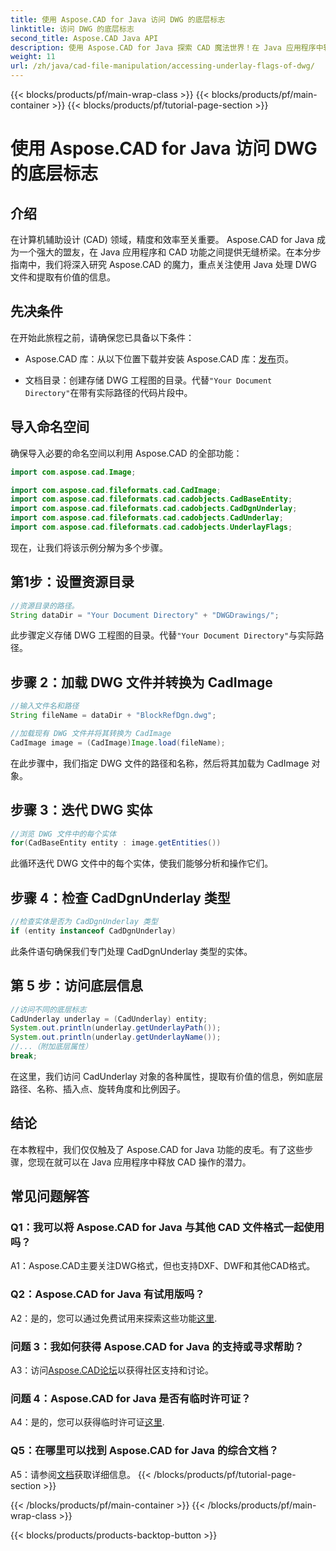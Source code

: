 ```yaml
---
title: 使用 Aspose.CAD for Java 访问 DWG 的底层标志
linktitle: 访问 DWG 的底层标志
second_title: Aspose.CAD Java API
description: 使用 Aspose.CAD for Java 探索 CAD 魔法世界！在 Java 应用程序中轻松处理 DWG 文件。
weight: 11
url: /zh/java/cad-file-manipulation/accessing-underlay-flags-of-dwg/
---
```


{{< blocks/products/pf/main-wrap-class >}}
{{< blocks/products/pf/main-container >}}
{{< blocks/products/pf/tutorial-page-section >}}

# 使用 Aspose.CAD for Java 访问 DWG 的底层标志

## 介绍

在计算机辅助设计 (CAD) 领域，精度和效率至关重要。 Aspose.CAD for Java 成为一个强大的盟友，在 Java 应用程序和 CAD 功能之间提供无缝桥梁。在本分步指南中，我们将深入研究 Aspose.CAD 的魔力，重点关注使用 Java 处理 DWG 文件和提取有价值的信息。

## 先决条件

在开始此旅程之前，请确保您已具备以下条件：

-  Aspose.CAD 库：从以下位置下载并安装 Aspose.CAD 库：[发布](https://releases.aspose.com/cad/java/)页。

- 文档目录：创建存储 DWG 工程图的目录。代替`"Your Document Directory"`在带有实际路径的代码片段中。

## 导入命名空间

确保导入必要的命名空间以利用 Aspose.CAD 的全部功能：

```java
import com.aspose.cad.Image;

import com.aspose.cad.fileformats.cad.CadImage;
import com.aspose.cad.fileformats.cad.cadobjects.CadBaseEntity;
import com.aspose.cad.fileformats.cad.cadobjects.CadDgnUnderlay;
import com.aspose.cad.fileformats.cad.cadobjects.CadUnderlay;
import com.aspose.cad.fileformats.cad.cadobjects.UnderlayFlags;
```

现在，让我们将该示例分解为多个步骤。

## 第1步：设置资源目录

```java
//资源目录的路径。
String dataDir = "Your Document Directory" + "DWGDrawings/";
```

此步骤定义存储 DWG 工程图的目录。代替`"Your Document Directory"`与实际路径。

## 步骤 2：加载 DWG 文件并转换为 CadImage

```java
//输入文件名和路径
String fileName = dataDir + "BlockRefDgn.dwg";

//加载现有 DWG 文件并将其转换为 CadImage
CadImage image = (CadImage)Image.load(fileName);
```

在此步骤中，我们指定 DWG 文件的路径和名称，然后将其加载为 CadImage 对象。

## 步骤 3：迭代 DWG 实体

```java
//浏览 DWG 文件中的每个实体
for(CadBaseEntity entity : image.getEntities())
```

此循环迭代 DWG 文件中的每个实体，使我们能够分析和操作它们。

## 步骤 4：检查 CadDgnUnderlay 类型

```java
//检查实体是否为 CadDgnUnderlay 类型
if (entity instanceof CadDgnUnderlay)
```

此条件语句确保我们专门处理 CadDgnUnderlay 类型的实体。

## 第 5 步：访问底层信息

```java
//访问不同的底层标志
CadUnderlay underlay = (CadUnderlay) entity;
System.out.println(underlay.getUnderlayPath());
System.out.println(underlay.getUnderlayName());
//...（附加底层属性）
break;
```

在这里，我们访问 CadUnderlay 对象的各种属性，提取有价值的信息，例如底层路径、名称、插入点、旋转角度和比例因子。

## 结论

在本教程中，我们仅仅触及了 Aspose.CAD for Java 功能的皮毛。有了这些步骤，您现在就可以在 Java 应用程序中释放 CAD 操作的潜力。

## 常见问题解答

### Q1：我可以将 Aspose.CAD for Java 与其他 CAD 文件格式一起使用吗？

A1：Aspose.CAD主要关注DWG格式，但也支持DXF、DWF和其他CAD格式。

### Q2：Aspose.CAD for Java 有试用版吗？

 A2：是的，您可以通过免费试用来探索这些功能[这里](https://releases.aspose.com/).

### 问题 3：我如何获得 Aspose.CAD for Java 的支持或寻求帮助？

 A3：访问[Aspose.CAD论坛](https://forum.aspose.com/c/cad/19)以获得社区支持和讨论。

### 问题 4：Aspose.CAD for Java 是否有临时许可证？

 A4：是的，您可以获得临时许可证[这里](https://purchase.aspose.com/temporary-license/).

### Q5：在哪里可以找到 Aspose.CAD for Java 的综合文档？

 A5：请参阅[文档](https://reference.aspose.com/cad/java/)获取详细信息。
{{< /blocks/products/pf/tutorial-page-section >}}

{{< /blocks/products/pf/main-container >}}
{{< /blocks/products/pf/main-wrap-class >}}

{{< blocks/products/products-backtop-button >}}
